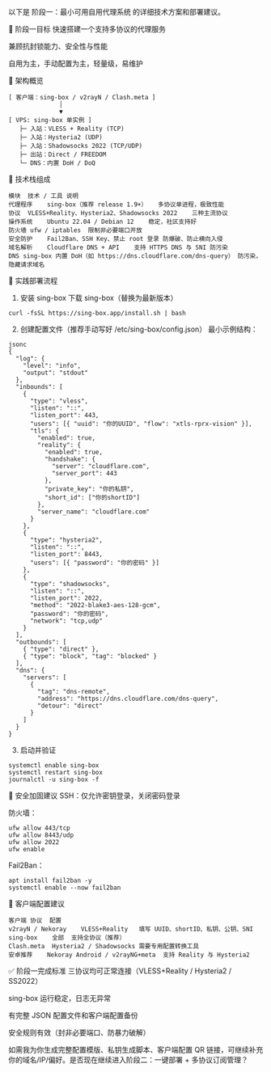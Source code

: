 以下是 阶段一：最小可用自用代理系统 的详细技术方案和部署建议。

🎯 阶段一目标
快速搭建一个支持多协议的代理服务

兼顾抗封锁能力、安全性与性能

自用为主，手动配置为主，轻量级，易维护

🧱 架构概览
```
[ 客户端：sing-box / v2rayN / Clash.meta ]
              │
              ▼
[ VPS: sing-box 单实例 ]
   ├─ 入站：VLESS + Reality (TCP)
   ├─ 入站：Hysteria2 (UDP)
   ├─ 入站：Shadowsocks 2022 (TCP/UDP)
   ├─ 出站：Direct / FREEDOM
   └─ DNS：内置 DoH / DoQ
```

🧩 技术栈组成
```
模块	技术 / 工具	说明
代理程序	sing-box（推荐 release 1.9+）	多协议单进程，极致性能
协议	VLESS+Reality、Hysteria2、Shadowsocks 2022	三种主流协议
操作系统	Ubuntu 22.04 / Debian 12	稳定，社区支持好
防火墙	ufw / iptables	限制非必要端口开放
安全防护	Fail2Ban、SSH Key、禁止 root 登录	防爆破、防止横向入侵
域名解析	Cloudflare DNS + API	支持 HTTPS DNS 与 SNI 防污染
DNS	sing-box 内置 DoH（如 https://dns.cloudflare.com/dns-query）	防污染，隐藏请求域名
```

🔧 实践部署流程
1. 安装 sing-box
下载 sing-box（替换为最新版本）
```
curl -fsSL https://sing-box.app/install.sh | bash
```
2. 创建配置文件（推荐手动写好 /etc/sing-box/config.json）
最小示例结构：
```
jsonc
{
  "log": {
    "level": "info",
    "output": "stdout"
  },
  "inbounds": [
    {
      "type": "vless",
      "listen": "::",
      "listen_port": 443,
      "users": [{ "uuid": "你的UUID", "flow": "xtls-rprx-vision" }],
      "tls": {
        "enabled": true,
        "reality": {
          "enabled": true,
          "handshake": {
            "server": "cloudflare.com",
            "server_port": 443
          },
          "private_key": "你的私钥",
          "short_id": ["你的shortID"]
        },
        "server_name": "cloudflare.com"
      }
    },
    {
      "type": "hysteria2",
      "listen": "::",
      "listen_port": 8443,
      "users": [{ "password": "你的密码" }]
    },
    {
      "type": "shadowsocks",
      "listen": "::",
      "listen_port": 2022,
      "method": "2022-blake3-aes-128-gcm",
      "password": "你的密码",
      "network": "tcp,udp"
    }
  ],
  "outbounds": [
    { "type": "direct" },
    { "type": "block", "tag": "blocked" }
  ],
  "dns": {
    "servers": [
      {
        "tag": "dns-remote",
        "address": "https://dns.cloudflare.com/dns-query",
        "detour": "direct"
      }
    ]
  }
}
```
3. 启动并验证
```
systemctl enable sing-box
systemctl restart sing-box
journalctl -u sing-box -f
```

🔐 安全加固建议
SSH：仅允许密钥登录，关闭密码登录

防火墙：
```
ufw allow 443/tcp
ufw allow 8443/udp
ufw allow 2022
ufw enable
```
Fail2Ban：
```
apt install fail2ban -y
systemctl enable --now fail2ban
```

🧪 客户端配置建议
```
客户端	协议	配置
v2rayN / Nekoray	VLESS+Reality	填写 UUID、shortID、私钥、公钥、SNI
sing-box	全部	支持全协议（推荐）
Clash.meta	Hysteria2 / Shadowsocks	需要专用配置转换工具
安卓推荐	Nekoray Android / v2rayNG+meta	支持 Reality 与 Hysteria2
```

✅ 阶段一完成标准
三协议均可正常连接（VLESS+Reality / Hysteria2 / SS2022）

sing-box 运行稳定，日志无异常

有完整 JSON 配置文件和客户端配置备份

安全规则有效（封非必要端口、防暴力破解）

如需我为你生成完整配置模版、私钥生成脚本、客户端配置 QR 链接，可继续补充你的域名/IP/偏好。是否现在继续进入阶段二：一键部署 + 多协议订阅管理？